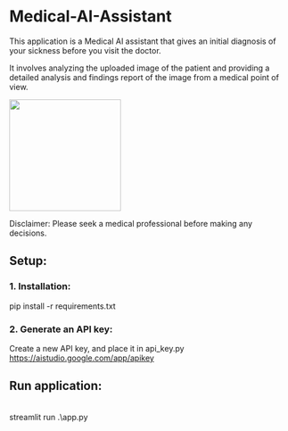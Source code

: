 # Medical-AI-Assistant
This application is a Medical AI assistant that gives an initial diagnosis of your sickness before you visit the doctor. 

It involves analyzing the uploaded image of the patient and providing a detailed analysis and findings report of the image from a medical point of view.

<img src="https://github.com/user-attachments/assets/839ddfd1-bed9-4fe9-99df-f1ad75094b47" width="200" height="200"/>

Disclaimer: Please seek a medical professional before making any decisions.

## Setup:
### 1. Installation:
pip install -r requirements.txt

### 2. Generate an API key:
Create a new API key, and place it in api_key.py
https://aistudio.google.com/app/apikey

## Run application:
<br>
streamlit run .\app.py
